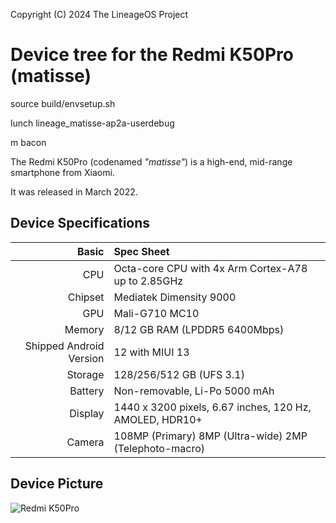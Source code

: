 Copyright (C) 2024 The LineageOS Project
# Device tree for the Redmi K50Pro (matisse)

source build/envsetup.sh

lunch lineage_matisse-ap2a-userdebug

m bacon

The Redmi K50Pro (codenamed _"matisse"_) is a high-end, mid-range smartphone from Xiaomi.

It was released in March 2022.

## Device Specifications

|                   Basic | Spec Sheet                                              |
| ----------------------: | :------------------------------------------------------ |
|                     CPU | Octa-core CPU with 4x Arm Cortex-A78 up to 2.85GHz      |
|                 Chipset | Mediatek Dimensity 9000                                 |
|                     GPU | Mali-G710 MC10                                           |
|                  Memory | 8/12 GB RAM (LPDDR5 6400Mbps)                           |
| Shipped Android Version | 12 with MIUI 13                                         |
|                 Storage | 128/256/512 GB (UFS 3.1)                                |
|                 Battery | Non-removable, Li-Po 5000 mAh                          |
|                 Display | 1440 x 3200 pixels, 6.67 inches, 120 Hz, AMOLED, HDR10+ |
|                  Camera | 108MP (Primary) 8MP (Ultra-wide) 2MP (Telephoto-macro)      |

## Device Picture
![Redmi K50Pro](https://cdn.cnbj0.fds.api.mi-img.com/b2c-shopapi-pms/pms_1653381863.47942179.png)